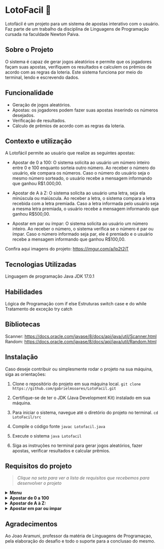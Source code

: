 # LotoFacil 🎰
Lotofácil é um projeto para um sistema de apostas interativo com o usuário. Faz parte de um trabalho da disciplina de Linguagens de Programação cursada na faculdade Newton Paiva.

## Sobre o Projeto
O sistema é capaz de gerar jogos aleatórios e permite que os jogadores façam suas apostas, verifiquem os resultados e calculem os prêmios de acordo com as regras da loteria. Este sistema funciona por meio do terminal, lendo e escrevendo dados.

## Funcionalidade
-	Geração de jogos aleatórios.
-	Apostas: os jogadores podem fazer suas apostas inserindo os números desejados.
-	Verificação de resultados.
-	Cálculo de prêmios de acordo com as regras da loteria.

## Contexto e utilização
A Lotofácil permite ao usuário que realize as seguintes apostas: 

- Apostar de 0 a 100:
O sistema solicita ao usuário um número inteiro entre 0 e 100 enquanto sorteia outro número. Ao receber o número do usuário, ele compara os números. Caso o número do usuário seja o mesmo número sorteado, o usuário recebe a mensagem informando que ganhou R$1.000,00.

- Apostar de A à Z:
O sistema solicita ao usuário uma letra, seja ela minúscula ou maiúscula. Ao receber a letra, o sistema compara a letra recebida com a letra premiada. Caso a letra informada pelo usuário seja a mesma letra premiada, o usuário recebe a mensagem informando que ganhou R$500,00.

- Apostar em par ou ímpar: 
O sistema solicita ao usuário um número inteiro. Ao receber o número, o sistema verifica se o número é par ou ímpar. Caso o número informado seja par, ele é premiado e o usuário recebe a mensagem informando que ganhou R$100,00. 

Confira aqui imagens do projeto: https://imgur.com/a/lp2t2jT

## Tecnologias Utilizadas
Linguagem de programação Java
JDK 17.0.1

## Habilidades
Lógica de Programação com if else
Estruturas switch case e do while 
Tratamento de exceção try catch 

## Bibliotecas
Scanner: https://docs.oracle.com/javase/8/docs/api/java/util/Scanner.html
Random: https://docs.oracle.com/javase/8/docs/api/java/util/Random.html

## Instalação
Caso deseje contribuir ou simplesmente rodar o projeto na sua máquina, siga as orientações:

1)	Clone o repositório do projeto em sua máquina local.
`git clone https://github.com/gabrielmsoares/LotoFacil.git`

2)	Certifique-se de ter o JDK (Java Development Kit) instalado em sua máquina.

3)	Para iniciar o sistema, navegue até o diretório do projeto no terminal.
`cd LotoFacil/src`

4)	Compile o código fonte
`javac Lotofacil.java`

5)	Execute o sistema
`java Lotofacil`

6)	Siga as instruções no terminal para gerar jogos aleatórios, fazer apostas, verificar resultados e calcular prêmios.

## Requisitos do projeto
> *Clique na seta para ver a lista de requisitos que recebemos para desenvolver o projeto*

<details><summary><strong>Menu</strong></summary>

Crie um menu para a loteria utilizando as estruturas switch case e do while. Enquanto o usuário não digitar 0, para sair, novas apostas serão permitidas.
</details>

<details><summary><strong>Apostar de 0 a 100</strong></summary> 

Utilizando a biblioteca Scanner, leia um número inteiro via teclado, de 0 a 100,
caso o número seja maior que 100 ou menor que 0, imprima a mensagem: “Aposta
inválida.”.
- Documentação:
- https://docs.oracle.com/javase/8/docs/api/java/util/Scanner.html
- Utilize a biblioteca Random para sortear aleatoriamente um número de 0 a 100.
- Compare o número escolhido pelo usuário apostador com o número sorteado pelo
sistema.
- Documentação:
- https://docs.oracle.com/javase/8/docs/api/java/util/Random.html
- Caso o usuário acerte a aposta, imprima a mensagem “Você ganhou R$ 1.000,00
reais.”. Caso o usuário erre, imprima a mensagem: “Que pena! O número sorteado
foi: X.”.
</details>

<details><summary><strong>Apostar de A à Z:</strong></summary> 

Utilizando o método System.in.read(), leia um char via teclado, de A à Z, podendo
ser lido como maiúsculo ou minúsculo. Caso não seja uma letra, imprima a
mensagem: “Aposta inválida.”. Você poderá utilizar o método Character.isLetter()
para verificar se a entrada digitada é uma letra válida.
- Documentação:
- https://docs.oracle.com/javase/8/docs/api/java/lang/Character.html
- Converta a entrada do usuário apostador para maiúsculo, utilizando o método
Character.toUpperCase().
- Escolha a letra com a inicial do seu nome para ser a letra premiada.
- Exemplo: char letraPremiada = 'J'.
- Compare a letra lida via teclado, e convertida para maiúsculo, com a letra
premiada.
- Caso o usuário acerte a aposta, imprima a mensagem “Você ganhou R$ 500,00
reais.”. Caso o usuário erre, imprima a mensagem: “Que pena! A letra sorteada foi:
X.”.
</details>

<details><summary><strong>Apostar em par ou ímpar</strong></summary> 
- Utilizando a biblioteca Scanner, leia um número inteiro via teclado. Exemplo: 600.
- Utilize o operador de módulo (%) para verificar se o número é par ou ímpar.
Lembrando que, caso o resto da divisão do número por 2 seja 0, o número é par.
- O prêmio será dado caso o usuário digite um número par. O sistema não irá
premiar jogadores que digitarem um número ímpar.
- Se o número digitado for par, imprima a mensagem: “Você ganhou R$ 100,00
reais.”. Caso o usuário digite um número ímpar, imprima a mensagem: “Que pena!
O número digitado é ímpar e a premiação foi para números pares.”.
</details>

## Agradecimentos

Ao Joao Aramuni, professor da matéria de Linguagens de Programaçao, pela elaboração do desafio e todo o suporte para a conclusao do mesmo.








